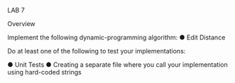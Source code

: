 LAB 7

Overview 
 
Implement the following dynamic-programming algorithm: 
● Edit Distance 
 
Do at least one of the following to test your implementations: 
 
● Unit Tests
● Creating a separate file where you call your implementation using hard-coded strings 
